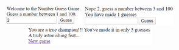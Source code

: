 <p float="left" align='center'>  
  <img src='https://github.com/alexandrahotti/Internet_Programmering/blob/master/1_Sockets/results/1_welcome.png' width="40%" height="40%"
 /> 
  <img src='https://github.com/alexandrahotti/Internet_Programmering/blob/master/1_Sockets/results/2_guess_wrong.png' width="47%" height="47%"
 /> 
  <img src='https://github.com/alexandrahotti/Internet_Programmering/blob/master/1_Sockets/results/5_won.png' width="65%" height="65%"
 />
